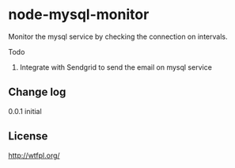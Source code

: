 node-mysql-monitor
==================

Monitor the mysql service by checking the connection on intervals.




Todo

1. Integrate with Sendgrid to send the email on mysql service



Change log
----------

0.0.1 initial

License
-------

http://wtfpl.org/
